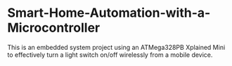 # Smart-Home-Automation-with-a-Microcontroller
This is an embedded system project using an ATMega328PB Xplained Mini to effectively turn a light switch on/off wirelessly from a mobile device.
